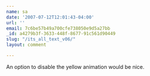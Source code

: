 ```yaml
---
name: sa
date: '2007-07-12T12:01:43-04:00'
url: ''
email: 7c6be57b49a700cfe738050e9d5a27bb
_id: a4279b3f-3633-448f-8677-91c561d90449
slug: "/its_all_text_v06/"
layout: comment

---
```


An option to disable the yellow animation would be nice.
